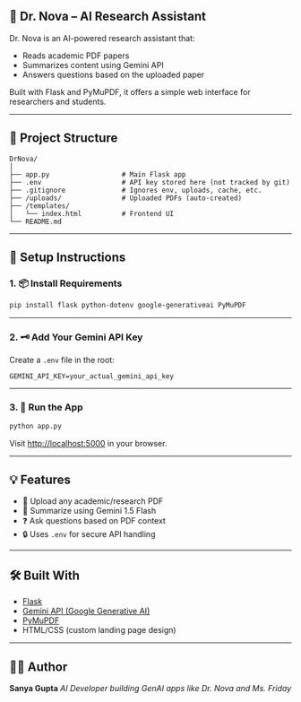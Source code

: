 
## 🧠 Dr. Nova – AI Research Assistant

Dr. Nova is an AI-powered research assistant that:

* Reads academic PDF papers
* Summarizes content using Gemini API
* Answers questions based on the uploaded paper

Built with Flask and PyMuPDF, it offers a simple web interface for researchers and students.

---

## 📁 Project Structure

```
DrNova/
│
├── app.py                  # Main Flask app
├── .env                    # API key stored here (not tracked by git)
├── .gitignore              # Ignores env, uploads, cache, etc.
├── /uploads/               # Uploaded PDFs (auto-created)
├── /templates/
│   └── index.html          # Frontend UI
└── README.md
```

---

## 🔧 Setup Instructions

### 1. 📦 Install Requirements

```bash
pip install flask python-dotenv google-generativeai PyMuPDF
```

---

### 2. 🗝️ Add Your Gemini API Key

Create a `.env` file in the root:

```
GEMINI_API_KEY=your_actual_gemini_api_key
```

---

### 3. 🚀 Run the App

```bash
python app.py
```

Visit [http://localhost:5000](http://localhost:5000) in your browser.

---

## 💡 Features

* 📄 Upload any academic/research PDF
* 🧠 Summarize using Gemini 1.5 Flash
* ❓ Ask questions based on PDF context
* 🔒 Uses `.env` for secure API handling

---



## 🛠️ Built With

* [Flask](https://flask.palletsprojects.com/)
* [Gemini API (Google Generative AI)](https://ai.google.dev/)
* [PyMuPDF](https://pymupdf.readthedocs.io/en/latest/)
* HTML/CSS (custom landing page design)

---

## 🧑‍💻 Author

**Sanya Gupta**
*AI Developer building GenAI apps like Dr. Nova and Ms. Friday*

